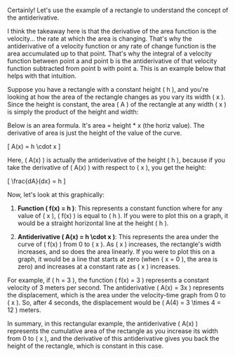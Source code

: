 Certainly! Let's use the example of a rectangle to understand the concept of the antiderivative.

I think the takeaway here is that the derivative of the area function is the velocity... the rate at which the area is changing. That's why the antiderivative of a velocity function or any rate of change function is the area accumulated up to that point. That's why the integral of a velocity function between point a and point b is the antiderivative of that velocity function subtracted from point b with point a. This is an example below that helps with that intuition.

Suppose you have a rectangle with a constant height \( h \), and you're looking at how the area of the rectangle changes as you vary its width \( x \). Since the height is constant, the area \( A \) of the rectangle at any width \( x \) is simply the product of the height and width:


Below is an area formula. It's area = height * x (the horiz value). The derivative of area is just the height of the value of the curve.

\[ A(x) = h \cdot x \]

Here, \( A(x) \) is actually the antiderivative of the height \( h \), because if you take the derivative of \( A(x) \) with respect to \( x \), you get the height:

\[ \frac{dA}{dx} = h \]

Now, let's look at this graphically:

1. **Function \( f(x) = h \)**: This represents a constant function where for any value of \( x \), \( f(x) \) is equal to \( h \). If you were to plot this on a graph, it would be a straight horizontal line at the height \( h \).

2. **Antiderivative \( A(x) = h \cdot x \)**: This represents the area under the curve of \( f(x) \) from 0 to \( x \). As \( x \) increases, the rectangle's width increases, and so does the area linearly. If you were to plot this on a graph, it would be a line that starts at zero (when \( x = 0 \), the area is zero) and increases at a constant rate as \( x \) increases.

For example, if \( h = 3 \), the function \( f(x) = 3 \) represents a constant velocity of 3 meters per second. The antiderivative \( A(x) = 3x \) represents the displacement, which is the area under the velocity-time graph from 0 to \( x \). So, after 4 seconds, the displacement would be \( A(4) = 3 \times 4 = 12 \) meters.

In summary, in this rectangular example, the antiderivative \( A(x) \) represents the cumulative area of the rectangle as you increase its width from 0 to \( x \), and the derivative of this antiderivative gives you back the height of the rectangle, which is constant in this case.

